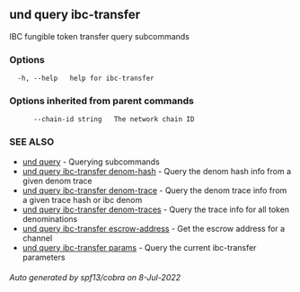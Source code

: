 ## und query ibc-transfer

IBC fungible token transfer query subcommands

### Options

```
  -h, --help   help for ibc-transfer
```

### Options inherited from parent commands

```
      --chain-id string   The network chain ID
```

### SEE ALSO

* [und query](und_query.md)	 - Querying subcommands
* [und query ibc-transfer denom-hash](und_query_ibc-transfer_denom-hash.md)	 - Query the denom hash info from a given denom trace
* [und query ibc-transfer denom-trace](und_query_ibc-transfer_denom-trace.md)	 - Query the denom trace info from a given trace hash or ibc denom
* [und query ibc-transfer denom-traces](und_query_ibc-transfer_denom-traces.md)	 - Query the trace info for all token denominations
* [und query ibc-transfer escrow-address](und_query_ibc-transfer_escrow-address.md)	 - Get the escrow address for a channel
* [und query ibc-transfer params](und_query_ibc-transfer_params.md)	 - Query the current ibc-transfer parameters

###### Auto generated by spf13/cobra on 8-Jul-2022
